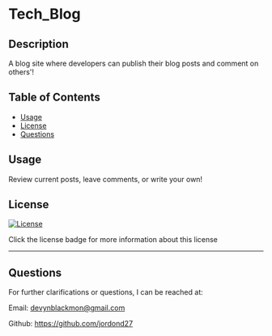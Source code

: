 # Tech_Blog

## Description

A blog site where developers can publish their blog posts and comment on others'!

## Table of Contents

- [Usage](#usage)
- [License](#license)
- [Questions](#questions)

## Usage

Review current posts, leave comments, or write your own!

## License

[![License](https://img.shields.io/badge/%20no%20license-unlicense-blueviolet)](https://choosealicense.com/no-permission/)

Click the license badge for more information about this license

---

## Questions

For further clarifications or questions, I can be reached at:

Email: devynblackmon@gmail.com

Github: https://github.com/jordond27
